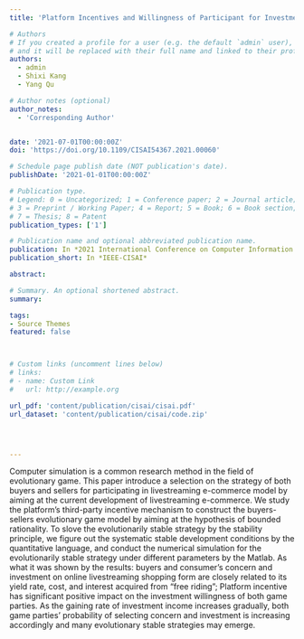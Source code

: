 ```yaml
---
title: 'Platform Incentives and Willingness of Participant for Investment on Livestreaming E-commerce Model : Computer-aided simulated analysis based on evolutionary game'

# Authors
# If you created a profile for a user (e.g. the default `admin` user), write the username (folder name) here
# and it will be replaced with their full name and linked to their profile.
authors:
  - admin
  - Shixi Kang
  - Yang Qu

# Author notes (optional)
author_notes:
  - 'Corresponding Author'


date: '2021-07-01T00:00:00Z'
doi: 'https://doi.org/10.1109/CISAI54367.2021.00060'

# Schedule page publish date (NOT publication's date).
publishDate: '2021-01-01T00:00:00Z'

# Publication type.
# Legend: 0 = Uncategorized; 1 = Conference paper; 2 = Journal article;
# 3 = Preprint / Working Paper; 4 = Report; 5 = Book; 6 = Book section;
# 7 = Thesis; 8 = Patent
publication_types: ['1']

# Publication name and optional abbreviated publication name.
publication: In *2021 International Conference on Computer Information Science and Artificial Intelligence (CISAI)*
publication_short: In *IEEE-CISAI*

abstract: 

# Summary. An optional shortened abstract.
summary: 

tags:
- Source Themes
featured: false



# Custom links (uncomment lines below)
# links:
# - name: Custom Link
#   url: http://example.org

url_pdf: 'content/publication/cisai/cisai.pdf'
url_dataset: 'content/publication/cisai/code.zip'




---
```


Computer simulation is a common research method in the field of evolutionary game. This paper introduce a selection on the strategy of both buyers and sellers for participating in livestreaming e-commerce model by aiming at the current development of livestreaming e-commerce. We study the platform’s third-party incentive mechanism to construct the buyers-sellers evolutionary game model by aiming at the hypothesis of bounded rationality. To slove the evolutionarily stable strategy by the stability principle, we figure out the systematic stable development conditions by the quantitative language, and conduct the numerical simulation for the evolutionarily stable strategy under different parameters by the Matlab. As what it was shown by the results: buyers and consumer’s concern and investment on online livestreaming shopping form are closely related to its yield rate, cost, and interest acquired from “free riding”; Platform incentive has significant positive impact on the investment willingness of both game parties. As the gaining rate of investment income increases gradually, both game parties’ probability of selecting concern and investment is increasing accordingly and many evolutionary stable strategies may emerge.
